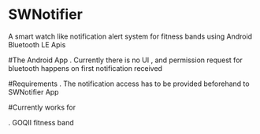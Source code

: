 # SWNotifier
A smart watch like notification alert system for fitness bands using Android Bluetooth LE Apis

#The Android App
. Currently there is no UI , and permission request for bluetooth happens on first notification received

#Requirements
. The notification access has to be provided beforehand to SWNotifier App

#Currently works for 

. GOQII fitness band
